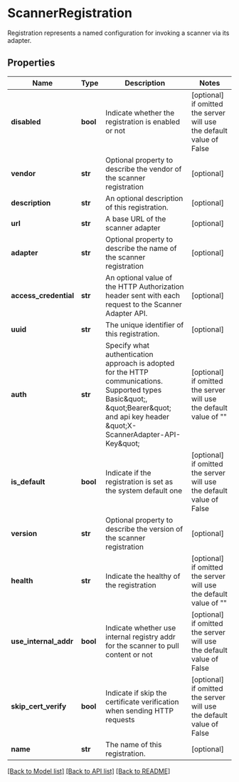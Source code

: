 # ScannerRegistration

Registration represents a named configuration for invoking a scanner via its adapter. 

## Properties
Name | Type | Description | Notes
------------ | ------------- | ------------- | -------------
**disabled** | **bool** | Indicate whether the registration is enabled or not | [optional]  if omitted the server will use the default value of False
**vendor** | **str** | Optional property to describe the vendor of the scanner registration | [optional] 
**description** | **str** | An optional description of this registration. | [optional] 
**url** | **str** | A base URL of the scanner adapter | [optional] 
**adapter** | **str** | Optional property to describe the name of the scanner registration | [optional] 
**access_credential** | **str** | An optional value of the HTTP Authorization header sent with each request to the Scanner Adapter API.  | [optional] 
**uuid** | **str** | The unique identifier of this registration. | [optional] 
**auth** | **str** | Specify what authentication approach is adopted for the HTTP communications. Supported types Basic\&quot;, \&quot;Bearer\&quot; and api key header \&quot;X-ScannerAdapter-API-Key\&quot;  | [optional]  if omitted the server will use the default value of ""
**is_default** | **bool** | Indicate if the registration is set as the system default one | [optional]  if omitted the server will use the default value of False
**version** | **str** | Optional property to describe the version of the scanner registration | [optional] 
**health** | **str** | Indicate the healthy of the registration | [optional]  if omitted the server will use the default value of ""
**use_internal_addr** | **bool** | Indicate whether use internal registry addr for the scanner to pull content or not | [optional]  if omitted the server will use the default value of False
**skip_cert_verify** | **bool** | Indicate if skip the certificate verification when sending HTTP requests | [optional]  if omitted the server will use the default value of False
**name** | **str** | The name of this registration. | [optional] 

[[Back to Model list]](../README.md#documentation-for-models) [[Back to API list]](../README.md#documentation-for-api-endpoints) [[Back to README]](../README.md)


